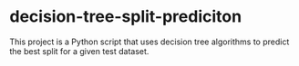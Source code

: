 # decision-tree-split-prediciton
This project is a Python script that uses decision tree algorithms to predict the best split for a given test dataset. 
